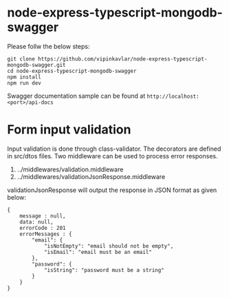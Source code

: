 # node-express-typescript-mongodb-swagger



Please follw the below steps:

```
git clone https://github.com/vipinkavlar/node-express-typescript-mongodb-swagger.git
cd node-express-typescript-mongodb-swagger
npm install
npm run dev
```

Swagger documentation sample can be found at `http://localhost:<port>/api-docs`

# Form input validation

Input validation is done through class-validator. The decorators are defined in src/dtos files.
Two middleware can be used to process error responses.
1. ../middlewares/validation.middleware 
2. ../middlewares/validationJsonResponse.middleware

validationJsonResponse will output the response in JSON format as given below: 

```
{
	message : null,
	data: null,
	errorCode : 201
	errorMessages : {
		"email": {
			"isNotEmpty": "email should not be empty",
			"isEmail": "email must be an email"
		},
		"password": {
			"isString": "password must be a string"
		}
	}
}
```
